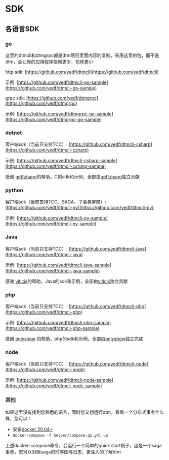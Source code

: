 # SDK

## 各语言SDK

### go

这里的dtmcli和dtmgrpc都是dtm项目里面内容的复制。采用这里的包，而不是dtm，会让你的应用程序依赖更少，包体更小

http sdk: [https://github.com/yedf/dtmcli](https://github.com/yedf/dtmcli)

示例: [https://github.com/yedf/dtmcli-go-sample](https://github.com/yedf/dtmcli-go-sample)

grpc sdk: [https://github.com/yedf/dtmgrpc](https://github.com/yedf/dtmgrpc)

示例: [https://github.com/yedf/dtmgrpc-go-sample](https://github.com/yedf/dtmgrpc-go-sample)

### dotnet

客户端sdk（当前只支持TCC）: [https://github.com/yedf/dtmcli-csharp](https://github.com/yedf/dtmcli-csharp)

示例: [https://github.com/yedf/dtmcli-csharp-sample](https://github.com/yedf/dtmcli-csharp-sample)

感谢 [geffzhang](https://github.com/geffzhang)的帮助，C的sdk和示例，全部由[geffzhang](https://github.com/geffzhang)独立贡献

### python

客户端sdk（当前支持TCC、SAGA、子事务屏障）: [https://github.com/yedf/dtmcli-py](https://github.com/yedf/dtmcli-py)

示例: [https://github.com/yedf/dtmcli-py-sample](https://github.com/yedf/dtmcli-py-sample)

### Java

客户端sdk（当前只支持TCC）: [https://github.com/yedf/dtmcli-java](https://github.com/yedf/dtmcli-java)

示例: [https://github.com/yedf/dtmcli-java-sample](https://github.com/yedf/dtmcli-java-sample)

感谢 [viticis](https://github.com/viticis)的帮助，Java的sdk和示例，全部由[viticis](https://github.com/viticis)独立贡献

### php

客户端sdk（当前只支持TCC）: [https://github.com/yedf/dtmcli-php](https://github.com/yedf/dtmcli-php)

示例: [https://github.com/yedf/dtmcli-php-sample](https://github.com/yedf/dtmcli-php-sample)

感谢 [onlyshow](https://github.com/onlyshow) 的帮助，php的sdk和示例，全部由[onlyshow](https://github.com/onlyshow)独立完成

### node

客户端sdk（当前只支持TCC）: [https://github.com/yedf/dtmcli-node](https://github.com/yedf/dtmcli-node)

示例: [https://github.com/yedf/dtmcli-node-sample](https://github.com/yedf/dtmcli-node-sample)

### 其他

如果这里没有找到您熟悉的语言，同时您又想运行dtm，看看一个分布式事务什么样，您可以：

- 安装[docker 20.04+](https://docs.docker.com/get-docker/)
- `docker-compose -f helper/compose.qs.yml up`

上述docker-compose命令，会运行一个简单的quick start例子，这是一个saga事务，您可以对照saga的时序图与日志，更深入的了解dtm